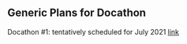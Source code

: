 ## Generic Plans for Docathon

Docathon #1: tentatively scheduled for July 2021 [link](https://github.com/rokwire/rokwire-docs/tree/main/Events)
